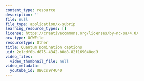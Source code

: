 ```yaml
---
content_type: resource
description: ''
file: null
file_type: application/x-subrip
learning_resource_types: []
license: https://creativecommons.org/licenses/by-nc-sa/4.0/
ocw_type: OCWFile
resourcetype: Other
title: Quantum Domination captions
uid: 2e1cdf0b-d875-4342-b0d8-82f169048ed3
video_files:
  video_thumbnail_file: null
video_metadata:
  youtube_id: UBGcs9r4U40
---
```

